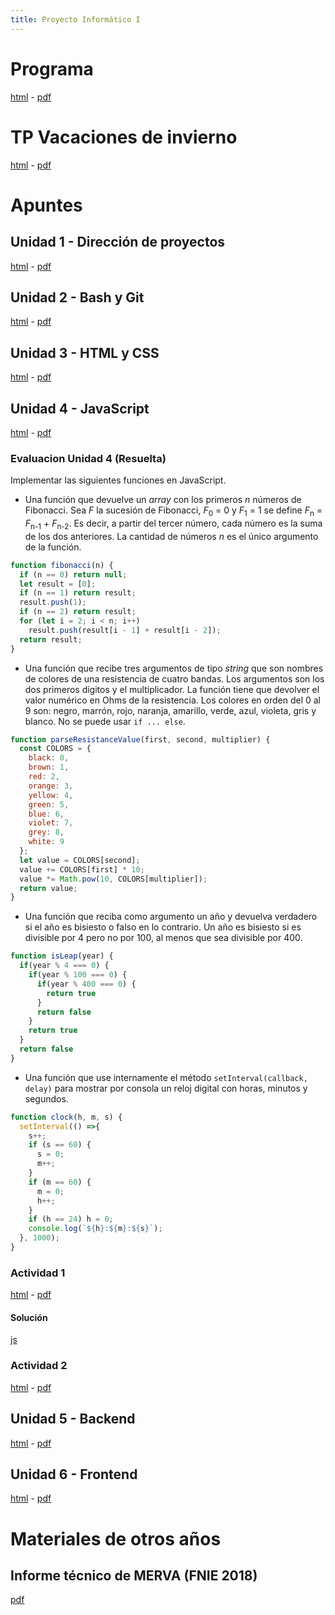 ```yaml
---
title: Proyecto Informático I
---
```


# Programa

[html](programa.html) - [pdf](pdf/programa.pdf)

# TP Vacaciones de invierno

[html](tp-vacaciones.html) - [pdf](pdf/tp-vacaciones.pdf)

# Apuntes

## Unidad 1 - Dirección de proyectos

[html](unidad-1.html) - [pdf](pdf/unidad-1.pdf)

## Unidad 2 - Bash y Git

[html](unidad-2.html) - [pdf](pdf/unidad-2.pdf)

## Unidad 3 - HTML y CSS

[html](unidad-3.html) - [pdf](pdf/unidad-3.pdf)

## Unidad 4 - JavaScript

[html](unidad-4.html) - [pdf](pdf/unidad-4.pdf)

### Evaluacion Unidad 4 (Resuelta)

Implementar las siguientes funciones en JavaScript.

- Una función que devuelve un _array_ con los primeros _n_ números de Fibonacci. Sea _F_ la sucesión de Fibonacci, _F_<sub>0</sub> = 0 y _F_<sub>1</sub> = 1 se define _F_<sub>n</sub> = _F_<sub>n-1</sub> + _F_<sub>n-2</sub>. Es decir, a partir del tercer número, cada número es la suma de los dos anteriores. La cantidad de números _n_ es el único argumento de la función.

```js
function fibonacci(n) {
  if (n == 0) return null;
  let result = [0];
  if (n == 1) return result;
  result.push(1);
  if (n == 2) return result;
  for (let i = 2; i < n; i++)
    result.push(result[i - 1] + result[i - 2]);
  return result;
}
```

- Una función que recibe tres argumentos de tipo _string_ que son nombres de colores de una resistencia de cuatro bandas. Los argumentos son los dos primeros dígitos y el multiplicador. La función tiene que devolver el valor numérico en Ohms de la resistencia. Los colores en orden del 0 al 9 son: negro, marrón, rojo, naranja, amarillo, verde, azul, violeta, gris y blanco. No se puede usar `if ... else`.

```js
function parseResistanceValue(first, second, multiplier) {
  const COLORS = {
    black: 0,
    brown: 1,
    red: 2,
    orange: 3,
    yellow: 4,
    green: 5,
    blue: 6,
    violet: 7,
    grey: 8,
    white: 9
  };
  let value = COLORS[second];
  value += COLORS[first] * 10;
  value *= Math.pow(10, COLORS[multiplier]);
  return value;
}
```

- Una función que reciba como argumento un año y devuelva verdadero si el año es bisiesto o falso en lo contrario. Un año es bisiesto si es divisible por 4 pero no por 100, al menos que sea divisible por 400.

```js
function isLeap(year) {
  if(year % 4 === 0) {
    if(year % 100 === 0) {
      if(year % 400 === 0) {
        return true
      }
      return false
    }
    return true
  }
  return false
}
```

- Una función que use internamente el método `setInterval(callback, delay)` para mostrar por consola un reloj digital con horas, minutos y segundos.

```js
function clock(h, m, s) {
  setInterval(() =>{
    s++;
    if (s == 60) {
      s = 0;
      m++;
    }
    if (m == 60) {
      m = 0;
      h++;
    }
    if (h == 24) h = 0;
    console.log(`${h}:${m}:${s}`);
  }, 1000);
}
```

### Actividad 1

[html](javascript.html) - [pdf](pdf/javascript.pdf)

#### Solución

[js](solucion-js-1.js)

### Actividad 2

[html](javascript-2.html) - [pdf](pdf/javascript-2.pdf)

## Unidad 5 - Backend

[html](unidad-5.html) - [pdf](pdf/unidad-5.pdf)

## Unidad 6 - Frontend

[html](unidad-6.html) - [pdf](pdf/unidad-6.pdf)

# Materiales de otros años

## Informe técnico de MERVA (FNIE 2018)

[pdf](old/2018/informe_merva.pdf)
